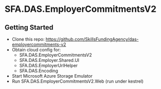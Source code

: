 # SFA.DAS.EmployerCommitmentsV2

## Getting Started

* Clone this repo: https://github.com/SkillsFundingAgency/das-employercommitments-v2
* Obtain cloud config for:
  * SFA.DAS.EmployerCommitmentsV2
  * SFA.DAS.Employer.Shared.UI
  * SFA.DAS.EmployerUrlHelper
  * SFA.DAS.Encoding
* Start Microsoft Azure Storage Emulator
* Run SFA.DAS.EmployerCommitmentsV2.Web (run under kestrel)

